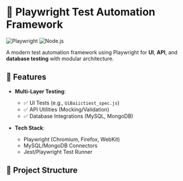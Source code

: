 # 🚀 Playwright Test Automation Framework

![Playwright](https://img.shields.io/badge/Playwright-2.4.0-45ba4b?logo=playwright)
![Node.js](https://img.shields.io/badge/Node.js-18+-339933?logo=node.js)

A modern test automation framework using Playwright for **UI**, **API**, and **database testing** with modular architecture.

## 🌟 Features

- **Multi-Layer Testing**:
  - ✅ UI Tests (e.g., `UiBaiictiest_spec.js`)
  - ✅ API Utilities (Mocking/Validation)
  - ✅ Database Integrations (MySQL, MongoDB)
  
- **Tech Stack**:
  - Playwright (Chromium, Firefox, WebKit)
  - MySQL/MongoDB Connectors
  - Jest/Playwright Test Runner

## 📂 Project Structure
